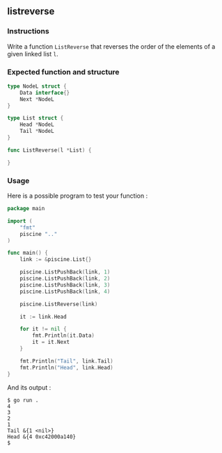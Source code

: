 ## listreverse

### Instructions

Write a function `ListReverse` that reverses the order of the elements of a given linked list `l`.

### Expected function and structure

```go
type NodeL struct {
	Data interface{}
	Next *NodeL
}

type List struct {
	Head *NodeL
	Tail *NodeL
}

func ListReverse(l *List) {

}
```

### Usage

Here is a possible program to test your function :

```go
package main

import (
	"fmt"
	piscine ".."
)

func main() {
	link := &piscine.List{}

	piscine.ListPushBack(link, 1)
	piscine.ListPushBack(link, 2)
	piscine.ListPushBack(link, 3)
	piscine.ListPushBack(link, 4)

	piscine.ListReverse(link)

	it := link.Head

	for it != nil {
		fmt.Println(it.Data)
		it = it.Next
	}

	fmt.Println("Tail", link.Tail)
	fmt.Println("Head", link.Head)
}
```

And its output :

```console
$ go run .
4
3
2
1
Tail &{1 <nil>}
Head &{4 0xc42000a140}
$
```
